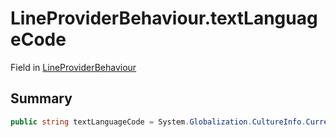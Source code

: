 # LineProviderBehaviour.textLanguageCode

Field in [LineProviderBehaviour](/api/csharp/yarn.unity.lineproviderbehaviour.md)

## Summary



```csharp
public string textLanguageCode = System.Globalization.CultureInfo.CurrentCulture.Name;
```


